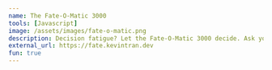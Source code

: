 ```yaml
---
name: The Fate-O-Matic 3000
tools: [Javascript]
image: /assets/images/fate-o-matic.png
description: Decision fatigue? Let the Fate-O-Matic 3000 decide. Ask your question—no overthinking, no regrets, just fate.
external_url: https://fate.kevintran.dev
fun: true
---
```

